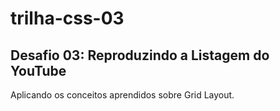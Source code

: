 # trilha-css-03
## Desafio 03: Reproduzindo a Listagem do YouTube
Aplicando os conceitos aprendidos sobre Grid Layout.

